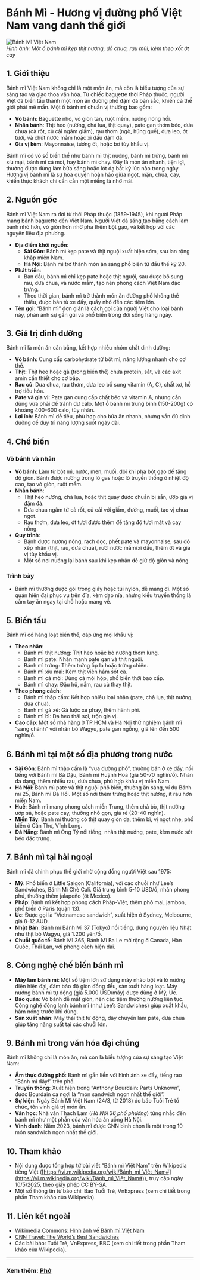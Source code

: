# Bánh Mì - Hương vị đường phố Việt Nam vang danh thế giới

![Bánh Mì Việt Nam](https://raw.githubusercontent.com/N4mtapdev/Vietnamese-Cuisine/main/Images/banh-mi.jpg)  
*Hình ảnh: Một ổ bánh mì kẹp thịt nướng, đồ chua, rau mùi, kèm theo xốt ớt cay*

## 1. Giới thiệu

Bánh mì Việt Nam không chỉ là một món ăn, mà còn là biểu tượng của sự sáng tạo và giao thoa văn hóa. Từ chiếc baguette thời Pháp thuộc, người Việt đã biến tấu thành một món ăn đường phố đậm đà bản sắc, khiến cả thế giới phải mê mẩn. Một ổ bánh mì chuẩn vị thường bao gồm:  
- **Vỏ bánh**: Baguette nhỏ, vỏ giòn tan, ruột mềm, nướng nóng hổi.  
- **Nhân bánh**: Thịt heo (nướng, chả lụa, thịt quay), pate gan thơm béo, dưa chua (cà rốt, củ cải ngâm giấm), rau thơm (ngò, húng quế), dưa leo, ớt tươi, và chút nước mắm hoặc xì dầu đậm đà.  
- **Gia vị kèm**: Mayonnaise, tương ớt, hoặc bơ tùy khẩu vị.  

Bánh mì có vô số biến thể như bánh mì thịt nướng, bánh mì trứng, bánh mì xíu mại, bánh mì cá mòi, hay bánh mì chay. Đây là món ăn nhanh, tiện lợi, thường được dùng làm bữa sáng hoặc lót dạ bất kỳ lúc nào trong ngày. Hương vị bánh mì là sự hòa quyện hoàn hảo giữa ngọt, mặn, chua, cay, khiến thực khách chỉ cần cắn một miếng là nhớ mãi.

## 2. Nguồn gốc

Bánh mì Việt Nam ra đời từ thời Pháp thuộc (1859-1945), khi người Pháp mang bánh baguette đến Việt Nam. Người Việt đã sáng tạo bằng cách làm bánh nhỏ hơn, vỏ giòn hơn nhờ pha thêm bột gạo, và kết hợp với các nguyên liệu địa phương.  
- **Địa điểm khởi nguồn**:  
  - **Sài Gòn**: Bánh mì kẹp pate và thịt nguội xuất hiện sớm, sau lan rộng khắp miền Nam.  
  - **Hà Nội**: Bánh mì trở thành món ăn sáng phổ biến từ đầu thế kỷ 20.  
- **Phát triển**:  
  - Ban đầu, bánh mì chỉ kẹp pate hoặc thịt nguội, sau được bổ sung rau, dưa chua, và nước mắm, tạo nên phong cách Việt Nam đặc trưng.  
  - Theo thời gian, bánh mì trở thành món ăn đường phố không thể thiếu, được bán từ xe đẩy, quầy nhỏ đến các tiệm lớn.  
- **Tên gọi**: “Bánh mì” đơn giản là cách gọi của người Việt cho loại bánh này, phản ánh sự gần gũi và phổ biến trong đời sống hàng ngày.

## 3. Giá trị dinh dưỡng

Bánh mì là món ăn cân bằng, kết hợp nhiều nhóm chất dinh dưỡng:  
- **Vỏ bánh**: Cung cấp carbohydrate từ bột mì, năng lượng nhanh cho cơ thể.  
- **Thịt**: Thịt heo hoặc gà (trong biến thể) chứa protein, sắt, và các axit amin cần thiết cho cơ bắp.  
- **Rau củ**: Dưa chua, rau thơm, dưa leo bổ sung vitamin (A, C), chất xơ, hỗ trợ tiêu hóa.  
- **Pate và gia vị**: Pate gan cung cấp chất béo và vitamin A, nhưng cần dùng vừa phải để tránh dư calo. Một ổ bánh mì trung bình (150-200g) có khoảng 400-600 calo, tùy nhân.  
- **Lợi ích**: Bánh mì dễ tiêu, phù hợp cho bữa ăn nhanh, nhưng vẫn đủ dinh dưỡng để duy trì năng lượng suốt ngày dài.

## 4. Chế biến

### Vỏ bánh và nhân  
- **Vỏ bánh**: Làm từ bột mì, nước, men, muối, đôi khi pha bột gạo để tăng độ giòn. Bánh được nướng trong lò gas hoặc lò truyền thống ở nhiệt độ cao, tạo vỏ giòn, ruột mềm.  
- **Nhân bánh**:  
  - Thịt heo nướng, chả lụa, hoặc thịt quay được chuẩn bị sẵn, ướp gia vị đậm đà.  
  - Dưa chua ngâm từ cà rốt, củ cải với giấm, đường, muối, tạo vị chua ngọt.  
  - Rau thơm, dưa leo, ớt tươi được thêm để tăng độ tươi mát và cay nồng.  
- **Quy trình**:  
  - Bánh được nướng nóng, rạch dọc, phết pate và mayonnaise, sau đó xếp nhân (thịt, rau, dưa chua), rưới nước mắm/xì dầu, thêm ớt và gia vị tùy khẩu vị.  
  - Một số nơi nướng lại bánh sau khi kẹp nhân để giữ độ giòn và nóng.

### Trình bày  
- Bánh mì thường được gói trong giấy hoặc túi nylon, dễ mang đi. Một số quán hiện đại phục vụ trên đĩa, kèm dao nĩa, nhưng kiểu truyền thống là cầm tay ăn ngay tại chỗ hoặc mang về.

## 5. Biến tấu

Bánh mì có hàng loạt biến thể, đáp ứng mọi khẩu vị:  
- **Theo nhân**:  
  - Bánh mì thịt nướng: Thịt heo hoặc bò nướng thơm lừng.  
  - Bánh mì pate: Nhấn mạnh pate gan và thịt nguội.  
  - Bánh mì trứng: Thêm trứng ốp la hoặc trứng chiên.  
  - Bánh mì xíu mại: Kèm thịt viên hầm sốt cà.  
  - Bánh mì cá mòi: Dùng cá mòi hộp, phổ biến thời bao cấp.  
  - Bánh mì chay: Đậu hũ, nấm, rau củ thay thịt.  
- **Theo phong cách**:  
  - Bánh mì thập cẩm: Kết hợp nhiều loại nhân (pate, chả lụa, thịt nướng, dưa chua).  
  - Bánh mì gà xé: Gà luộc xé phay, thêm hành phi.  
  - Bánh mì bì: Da heo thái sợi, trộn gia vị.  
- **Cao cấp**: Một số nhà hàng ở TP.HCM và Hà Nội thử nghiệm bánh mì “sang chảnh” với nhân bò Wagyu, pate gan ngỗng, giá lên đến 500 nghìn/ổ.

## 6. Bánh mì tại một số địa phương trong nước

- **Sài Gòn**: Bánh mì thập cẩm là “vua đường phố”, thường bán ở xe đẩy, nổi tiếng với Bánh mì Bà Dậu, Bánh mì Huỳnh Hoa (giá 50-70 nghìn/ổ). Nhân đa dạng, thêm nhiều rau, dưa chua, phù hợp khẩu vị miền Nam.  
- **Hà Nội**: Bánh mì pate và thịt nguội phổ biến, thường ăn sáng, ví dụ Bánh mì 25, Bánh mì Bà Hồi. Một số nơi thêm trứng hoặc thịt nướng, ít rau hơn miền Nam.  
- **Huế**: Bánh mì mang phong cách miền Trung, thêm chả bò, thịt nướng ướp sả, hoặc pate cay, thường nhỏ gọn, giá rẻ (20-40 nghìn).  
- **Miền Tây**: Bánh mì thường có thịt quay giòn da, thêm bì, vị ngọt nhẹ, phổ biến ở Cần Thơ, Vĩnh Long.  
- **Đà Nẵng**: Bánh mì Ông Tý nổi tiếng, nhân thịt nướng, pate, kèm nước sốt béo đặc trưng.

## 7. Bánh mì tại hải ngoại

Bánh mì đã chinh phục thế giới nhờ cộng đồng người Việt sau 1975:  
- **Mỹ**: Phổ biến ở Little Saigon (California), với các chuỗi như Lee’s Sandwiches, Bánh Mì Chè Cali. Giá trung bình 5-10 USD/ổ, nhân phong phú, thường thêm jalapeño (ớt Mexico).  
- **Pháp**: Bánh mì kết hợp phong cách Pháp-Việt, thêm phô mai, jambon, phổ biến ở Paris (quận 13).  
- **Úc**: Được gọi là “Vietnamese sandwich”, xuất hiện ở Sydney, Melbourne, giá 8-12 AUD.  
- **Nhật Bản**: Bánh mì Bánh Mì 37 (Tokyo) nổi tiếng, dùng nguyên liệu Nhật như thịt bò Wagyu, giá 1.200 yên/ổ.  
- **Chuỗi quốc tế**: Bánh Mì 365, Bánh Mì Ba Le mở rộng ở Canada, Hàn Quốc, Thái Lan, với phong cách hiện đại.

## 8. Công nghệ chế biến bánh mì

- **Máy làm bánh mì**: Một số tiệm lớn sử dụng máy nhào bột và lò nướng điện hiện đại, đảm bảo độ giòn đồng đều, sản xuất hàng loạt. Máy nướng bánh mì tự động (giá 5.000 USD/máy) được dùng ở Mỹ, Úc.  
- **Bảo quản**: Vỏ bánh dễ mất giòn, nên các tiệm thường nướng liên tục. Công nghệ đông lạnh bánh mì (như Lee’s Sandwiches) giúp xuất khẩu, hâm nóng trước khi dùng.  
- **Sản xuất nhân**: Máy thái thịt tự động, dây chuyền làm pate, dưa chua giúp tăng năng suất tại các chuỗi lớn.

## 9. Bánh mì trong văn hóa đại chúng

Bánh mì không chỉ là món ăn, mà còn là biểu tượng của sự sáng tạo Việt Nam:  
- **Ẩm thực đường phố**: Bánh mì gắn liền với hình ảnh xe đẩy, tiếng rao “Bánh mì đây!” trên phố.  
- **Truyền thông**: Xuất hiện trong “Anthony Bourdain: Parts Unknown”, được Bourdain ca ngợi là “món sandwich ngon nhất thế giới”.  
- **Sự kiện**: Ngày Bánh Mì Việt Nam (24/3, từ 2018) do báo Tuổi Trẻ tổ chức, tôn vinh giá trị món ăn.  
- **Văn học**: Nhà văn Thạch Lam (*Hà Nội 36 phố phường*) từng nhắc đến bánh mì như một phần của văn hóa ăn uống Hà Nội.  
- **Vinh danh**: Năm 2023, bánh mì được CNN bình chọn là một trong 10 món sandwich ngon nhất thế giới.

## 10. Tham khảo

- Nội dung được tổng hợp từ bài viết “Bánh mì Việt Nam” trên Wikipedia tiếng Việt ([https://vi.m.wikipedia.org/wiki/Bánh_mì_Việt_Nam#](https://vi.m.wikipedia.org/wiki/Bánh_mì_Việt_Nam#)), truy cập ngày 10/5/2025, theo giấy phép CC BY-SA.  
- Một số thông tin từ báo chí: Báo Tuổi Trẻ, VnExpress (xem chi tiết trong phần Tham khảo của Wikipedia).

## 11. Liên kết ngoài

- [Wikimedia Commons: Hình ảnh về Bánh mì Việt Nam](https://commons.wikimedia.org/wiki/Category:Banh_mi)  
- [CNN Travel: The World’s Best Sandwiches](https://www.cnn.com/travel/article/best-sandwiches-world)  
- Các bài báo: Tuổi Trẻ, VnExpress, BBC (xem chi tiết trong phần Tham khảo của Wikipedia).
---
### Xem thêm: [Phở](https://raw.githubusercontent.com/N4mtapdev/Vietnamese-Cuisine/main/Recipes/pho.md) 